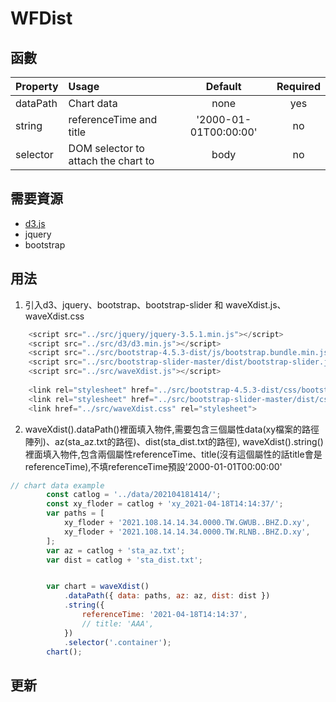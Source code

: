 # WFDist

## 函數
|Property        | Usage           | Default  | Required |
|:------------- |:-------------|:-----:|:-----:|
| dataPath | Chart data | none | yes |
| string | referenceTime and title | '2000-01-01T00:00:00' | no |
| selector | DOM selector to attach the chart to | body | no |


## 需要資源
* [d3.js](https://d3js.org/)
* jquery
* bootstrap

## 用法

1. 引入d3、jquery、bootstrap、bootstrap-slider 和 waveXdist.js、waveXdist.css
```javascript
    <script src="../src/jquery/jquery-3.5.1.min.js"></script>
    <script src="../src/d3/d3.min.js"></script>
    <script src="../src/bootstrap-4.5.3-dist/js/bootstrap.bundle.min.js"></script>
    <script src="../src/bootstrap-slider-master/dist/bootstrap-slider.js"></script>
    <script src="../src/waveXdist.js"></script>
    
    <link rel="stylesheet" href="../src/bootstrap-4.5.3-dist/css/bootstrap.min.css">
    <link rel="stylesheet" href="../src/bootstrap-slider-master/dist/css/bootstrap-slider.css">
    <link href="../src/waveXdist.css" rel="stylesheet">
```
2. waveXdist().dataPath()裡面填入物件,需要包含三個屬性data(xy檔案的路徑陣列)、az(sta_az.txt的路徑)、dist(sta_dist.txt的路徑),
   waveXdist().string()裡面填入物件,包含兩個屬性referenceTime、title(沒有這個屬性的話title會是referenceTime),不填referenceTime預設'2000-01-01T00:00:00'
```javascript
// chart data example
        const catlog = '../data/202104181414/';
        const xy_floder = catlog + 'xy_2021-04-18T14:14:37/';
        var paths = [
            xy_floder + '2021.108.14.14.34.0000.TW.GWUB..BHZ.D.xy',
            xy_floder + '2021.108.14.14.34.0000.TW.RLNB..BHZ.D.xy',
        ];
        var az = catlog + 'sta_az.txt';
        var dist = catlog + 'sta_dist.txt';


        var chart = waveXdist()
            .dataPath({ data: paths, az: az, dist: dist })
            .string({
                referenceTime: '2021-04-18T14:14:37',
                // title: 'AAA',
            })
            .selector('.container');
        chart();
```
## 更新

